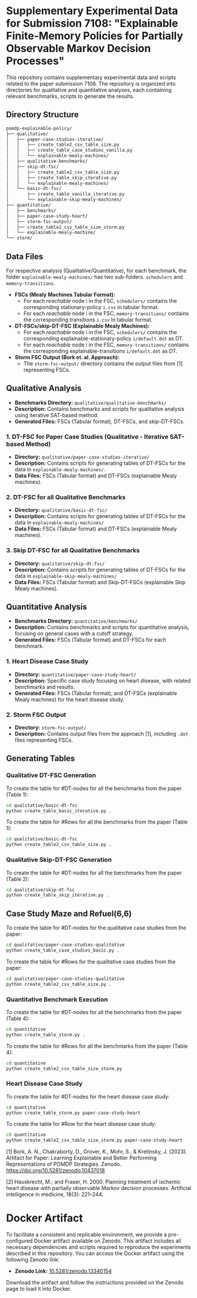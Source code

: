 # Supplementary Experimental Data for Submission 7108: "Explainable Finite-Memory Policies for Partially Observable Markov Decision Processes"

This repository contains supplementary experimental data and scripts related to the paper submission 7108. The repository is organized into directories for qualitative and quantitative analyses, each containing relevant benchmarks, scripts to generate the results.

## Directory Structure

```bash
pomdp-explainable-policy/
├── qualitative/
│   ├── paper-case-studies-iterative/
│   │   ├── create_table2_csv_table_size.py
│   │   ├── create_table_case_studies_vanilla.py
│   │   └── explainable-mealy-machines/
│   ├── qualitative-benchmarks/
│   ├── skip-dt-fsc/
│   │   ├── create_table2_csv_table_size.py
│   │   ├── create_table_skip_iterative.py
│   │   └── explainable-mealy-machines/
│   └── basic-dt-fsc/
│       ├── create_table_vanilla_iterative.py
│       └── explainable-skip-mealy-machines/
├── quantitative/
│   ├── benchmarks/
│   ├── paper-case-study-heart/
│   ├── storm-fsc-output/
│   ├── create_table2_csv_table_size_storm.py
│   └── explainable-mealy-machine/
└── storm/
```

## Data Files
For respective analysis (Qualitative/Quantitative), for each benchmark, the folder ```explainable-mealy-machines/``` has two sub-folders. ```schedulers``` and ```memory-transitions```.
- **FSCs (Mealy Machines Tabular Format):** 
   - For each *reachable* node i in the FSC, ```schedulers/``` contains the corresponding stationary-policy ```i.csv``` in tabular format.
   - For each *reachable* node i in the FSC, ```memory-transitions/``` contains the corresponding transitions ```i.csv``` in tabular format.
- **DT-FSCs/skip-DT-FSC (Explainable Mealy Machines):**
  - For each *reachable* node i in the FSC, ```schedulers/``` contains the corresponding explainable-stationary-policy ```i/default.dot``` as DT.
  - For each *reachable* node i in the FSC, ```memory-transitions/``` contains the corresponding explainable-transitions ```i/default.dot``` as DT.
- **Storm FSC Output (Bork et. al. Approach):**
    - The ```storm-fsc-output/``` directory contains the output files from [1] representing FSCs.

## Qualitative Analysis

- **Benchmarks Directory:** `qualitative/qualitative-benchmarks/`
- **Description:** Contains benchmarks and scripts for qualitative analysis using iterative SAT-based method.
- **Generated Files:** FSCs (Tabular format), DT-FSCs, and skip-DT-FSCs.

### 1. **DT-FSC for Paper Case Studies (Qualitative - Iterative SAT-based Method)**
- **Directory:** `qualitative/paper-case-studies-iterative/`
- **Description:** Contains scripts for generating tables of DT-FSCs for the data in ```explainable-mealy-machines/```.
- **Data Files:** FSCs (Tabular format) and DT-FSCs (explainable Mealy machines).

### 2. **DT-FSC for all Qualitative Benchmarks**
- **Directory:** `qualitative/basic-dt-fsc/`
- **Description:** Contains scripts for generating tables of DT-FSCs for the data in ```explainable-mealy-machines/```
- **Data Files:** FSCs (Tabular format) and DT-FSCs (explainable Mealy machines).
 
### 3. **Skip DT-FSC for all Qualitative Benchmarks**
- **Directory:** `qualitative/skip-dt-fsc/`
- **Description:** Contains scripts for generating tables of DT-FSCs for the data in ```explainable-skip-mealy-machines/```
- **Data Files:** FSCs (Tabular format) and Skip-DT-FSCs (explainable Skip Mealy machines).

## Quantitative Analysis

- **Benchmarks Directory:** `quantitative/benchmarks/`
- **Description:** Contains benchmarks and scripts for quantitative analysis, focusing on general cases with a cutoff strategy.
- **Generated Files:** FSCs (Tabular format) and DT-FSCs for each benchmark.

### 1. **Heart Disease Case Study**
- **Directory:** `quantitative/paper-case-study-heart/`
- **Description:** Specific case study focusing on heart disease, with related benchmarks and results.
- **Generated Files:** FSCs (Tabular format), and DT-FSCs (explainable Mealy machines) for the heart disease study.

### 2. **Storm FSC Output**
- **Directory:** `storm-fsc-output/`
- **Description:** Contains output files from the approach [1], including `.dot` files representing FSCs.


## Generating Tables

### Qualitative DT-FSC Generation
To create the table for #DT-nodes for all the benchmarks from the paper (Table 1):
```bash
cd qualitative/basic-dt-fsc
python create_table_basic_iterative.py .
```

To create the table for #Rows for all the benchmarks from the paper (Table 1):
```bash
cd qualitative/basic-dt-fsc
python create_table2_csv_table_size.py .
```


### Qualitative Skip-DT-FSC Generation
To create the table for #DT-nodes for all the benchmarks from the paper (Table 2):
```bash
cd qualitative/skip-dt-fsc
python create_table_skip_iterative.py .
```


## Case Study Maze and Refuel(6,6)
To create the table for #DT-nodes for the qualitative case studies from the paper:
```bash
cd qualitative/paper-case-studies-qualitative
python create_table_case_studies_basic.py .
```

To create the table for #Rows for the qualitative case studies from the paper:
```bash
cd qualitative/paper-case-studies-qualitative
python create_table2_csv_table_size.py .
```

### Quantitative Benchmark Execution
To create the table for #DT-nodes for all the benchmarks from the paper (Table 4):
```bash
cd quantitative
python create_table_storm.py .
```

To create the table for #Rows for all the benchmarks from the paper (Table 4):
```bash
cd quantitative
python create_table2_csv_table_size_storm.py
```

### Heart Disease Case Study
To create the table for #DT-nodes for the heart disease case study:
```bash
cd quantitative
python create_table_storm.py paper-case-study-heart
```

To create the table for #Row for the heart disease case study:
```bash
cd quantitative
python create_table2_csv_table_size_storm.py paper-case-study-heart
```

[1] Bork, A. N., Chakraborty, D., Grover, K., Mohr, S., & Kretinsky, J. (2023). Artifact for Paper: Learning Explainable and Better Performing Representations of POMDP Strategies. Zenodo. https://doi.org/10.5281/zenodo.10437018

[2] Hauskrecht, M.; and Fraser, H. 2000. Planning treatment of ischemic heart disease with partially observable Markov decision processes. Artificial intelligence in medicine, 18(3): 221–244.




# Docker Artifact

To facilitate a consistent and replicable environment, we provide a pre-configured Docker artifact available on Zenodo. This artifact includes all necessary dependencies and scripts required to reproduce the experiments described in this repository. You can access the Docker artifact using the following Zenodo link:

- **Zenodo Link:** [10.5281/zenodo.13340154](https://doi.org/10.5281/zenodo.13340154)

Download the artifact and follow the instructions provided on the Zenodo page to load it into Docker.
